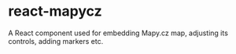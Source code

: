 # react-mapycz
A React component used for embedding Mapy.cz map, adjusting its controls, adding markers etc.
